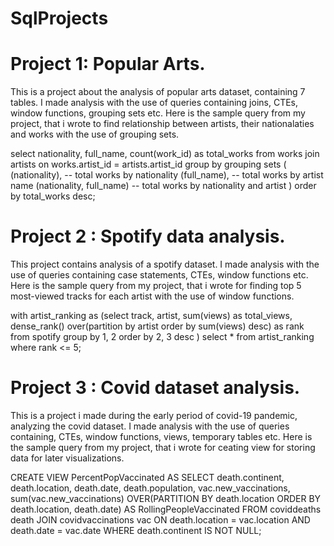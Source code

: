 # SqlProjects
# Project 1: Popular Arts.
This is a project about the analysis of popular arts dataset, containing 7 tables. I made analysis with the use of queries containing joins, CTEs, window functions, grouping sets etc.
Here is the sample query from my project, that i wrote to find relationship between artists, their nationalaties and works with the use of grouping sets.

select
    nationality, 
    full_name, 
    count(work_id) as total_works
from works
join artists on works.artist_id = artists.artist_id
group by
grouping sets (
    (nationality),         -- total works by nationality
    (full_name),         -- total works by artist name
    (nationality, full_name) -- total works by nationality and artist
	)
order by total_works desc;

# Project 2 : Spotify data analysis.
This project contains analysis of a spotify dataset. I made analysis with the use of queries containing case statements, CTEs, window functions etc.
Here is the sample query from my project, that i wrote for finding top 5 most-viewed tracks for each artist with the use of window functions.

with artist_ranking as
(select 
	track, 
	artist, 
	sum(views) as total_views,  
    dense_rank() over(partition by artist order by sum(views) desc) as rank
from spotify
group by 1, 2
order by 2, 3 desc
)
select * from artist_ranking
where rank <= 5;

# Project 3 : Covid dataset analysis.
This is a project i made during the early period of covid-19 pandemic, analyzing the covid dataset. I made analysis with the use of queries containing, CTEs, window functions, views, temporary tables etc. Here is the sample query from my project, that i wrote for ceating view for storing data for later visualizations.

CREATE VIEW PercentPopVaccinated AS 
SELECT death.continent, 
       death.location, 
       death.date, 
       death.population, 
       vac.new_vaccinations, 
       sum(vac.new_vaccinations) OVER(PARTITION BY death.location ORDER BY death.location, death.date) AS RollingPeopleVaccinated
FROM coviddeaths death
JOIN covidvaccinations vac
    ON death.location = vac.location
    AND death.date = vac.date
WHERE death.continent IS NOT NULL; 

